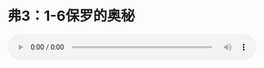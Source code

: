 # 弗3：1-6保罗的奥秘

<audio style="width: 100%;" preload="false" controls controlslist="nodownload"><source src="//cdn.wechat.edu.pl/audio/mp3/old/12310.mp3" type="audio/mpeg">Your browser does not support the audio element.</audio>


